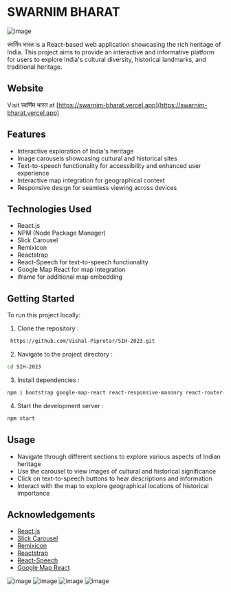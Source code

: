 # SWARNIM BHARAT
![image](https://github.com/Vishal-Piprotar/swarnim-bharat/assets/150599739/b1841a04-6ea8-4954-ae89-0ec833e838e0)

स्वर्णिम भारत is a React-based web application showcasing the rich heritage of India. This project aims to provide an interactive and informative platform for users to explore India's cultural diversity, historical landmarks, and traditional heritage.

## Website

Visit स्वर्णिम भारत at [https://swarnim-bharat.vercel.app](https://swarnim-bharat.vercel.app)

## Features

- Interactive exploration of India's heritage
- Image carousels showcasing cultural and historical sites
- Text-to-speech functionality for accessibility and enhanced user experience
- Interactive map integration for geographical context
- Responsive design for seamless viewing across devices

## Technologies Used

- React.js
- NPM (Node Package Manager)
- Slick Carousel
- Remixicon
- Reactstrap
- React-Speech for text-to-speech functionality
- Google Map React for map integration
- iframe for additional map embedding

## Getting Started

To run this project locally:

1. Clone the repository :
``` bash
 https://github.com/Vishal-Piprotar/SIH-2023.git
 ```

2. Navigate to the project directory : 
``` bash
cd SIH-2023
```

3. Install dependencies : 

``` bash
npm i bootstrap google-map-react react-responsive-masonry react-router-dom react-scripts react-slick react-speech reactstrap remixicon slick-carousel
```

4. Start the development server : 
``` bash
npm start
```

## Usage

- Navigate through different sections to explore various aspects of Indian heritage
- Use the carousel to view images of cultural and historical significance
- Click on text-to-speech buttons to hear descriptions and information
- Interact with the map to explore geographical locations of historical importance

## Acknowledgements

- [React.js](https://reactjs.org/)
- [Slick Carousel](https://react-slick.neostack.com/)
- [Remixicon](https://remixicon.com/)
- [Reactstrap](https://reactstrap.github.io/)
- [React-Speech](https://www.npmjs.com/package/react-speech)
- [Google Map React](https://github.com/google-map-react/google-map-react)

![image](https://github.com/Vishal-Piprotar/swarnim-bharat/assets/150599739/541f9633-f611-4fa7-846b-3d4278d8c401)
![image](https://github.com/Vishal-Piprotar/swarnim-bharat/assets/150599739/18336c36-1851-409c-83fc-3aa3a7fba373)
![image](https://github.com/Vishal-Piprotar/swarnim-bharat/assets/150599739/8e28e1f7-edb6-43f3-98a7-e131560ee307)
![image](https://github.com/Vishal-Piprotar/swarnim-bharat/assets/150599739/f5f05b27-3f24-4ece-b049-8629855d861d)


